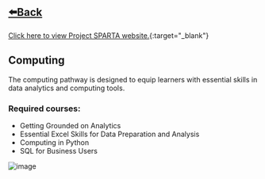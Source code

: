 ## [⬅️Back](./)
[Click here to view Project SPARTA website.](https://sparta.dap.edu.ph/){:target="_blank"}

## Computing
The computing pathway is designed to equip learners with essential skills in data analytics and computing tools.

### Required courses:
- Getting Grounded on Analytics
- Essential Excel Skills for Data Preparation and Analysis
- Computing in Python
- SQL for Business Users

![image](https://github.com/greatcyan/cyrus-baruc-data-analytics-portfolio/assets/95137493/a308fbdb-9349-45fc-b8a3-11e3fb8fc4ab)
